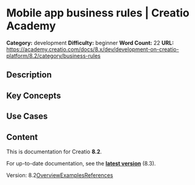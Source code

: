 # Mobile app business rules | Creatio Academy

**Category:** development **Difficulty:** beginner **Word Count:** 22 **URL:**
https://academy.creatio.com/docs/8.x/dev/development-on-creatio-platform/8.2/category/business-rules

## Description

## Key Concepts

## Use Cases

## Content

This is documentation for Creatio **8.2**.

For up-to-date documentation, see the
**[latest version](/docs/8.x/dev/development-on-creatio-platform/getting-started/development-recommendations)**
(8.3).

Version:
8.2[Overview](/docs/8.x/dev/development-on-creatio-platform/8.2/mobile-development/mobile-basics/business-rules/overview)[Examples](/docs/8.x/dev/development-on-creatio-platform/8.2/business-rules-examples)[References](/docs/8.x/dev/development-on-creatio-platform/8.2/business-rules-references)
